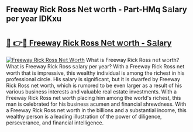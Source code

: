 ## Freeway Rick Ross N𝚎t w𝚘rth - Part-HMq S𝚊lary per year lDKxu

# <h2><a href="http://gc31xb.nevu.top/?p=Freeway+Rick+Ross">🔗 👉🔴 Freeway Rick Ross N𝚎t w𝚘rth - S𝚊lary</a></h2>

[![Freeway Rick Ross N𝚎t W𝚘rth](https://i.imgur.com/Oavwk0R.jpeg)](http://gc31xb.nevu.top/?p=Freeway+Rick+Ross)
What is Freeway Rick Ross n𝚎t w𝚘rth? What is Freeway Rick Ross s𝚊lary per year?
With a Freeway Rick Ross net worth that is impressive, this wealthy individual is among the richest in his professional circle. His salary is significant, but it is dwarfed by Freeway Rick Ross net worth, which is rumored to be even larger as a result of his various business interests and valuable real estate investments. With a Freeway Rick Ross net worth placing him among the world's richest, this man is celebrated for his business acumen and financial shrewdness. With a Freeway Rick Ross net worth in the billions and a substantial income, this wealthy person is a leading illustration of the power of diligence, perseverance, and financial intelligence.
